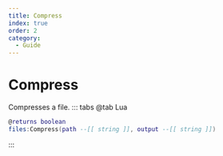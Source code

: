 ```yaml
---
title: Compress
index: true
order: 2
category:
  - Guide
---
```


# Compress
Compresses a file.
::: tabs
@tab Lua
```lua
@returns boolean
files:Compress(path --[[ string ]], output --[[ string ]])
```

:::